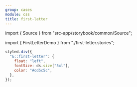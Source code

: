 ```yaml
---
group: cases
module: css
title: first-letter
---
```


import { Source } from "src-app/storybook/common/Source";

import { FirstLetterDemo } from "./first-letter.stories";

<FirstLetterDemo />

```jsx {2}
styled.div({
  "&::first-letter": {
    float: "left",
    fontSize: ds.size["5xl"],
    color: "#cd5c5c",
  },
});
```

<Source path="cases/css/__storybook__/first-letter.stories.tsx" />
